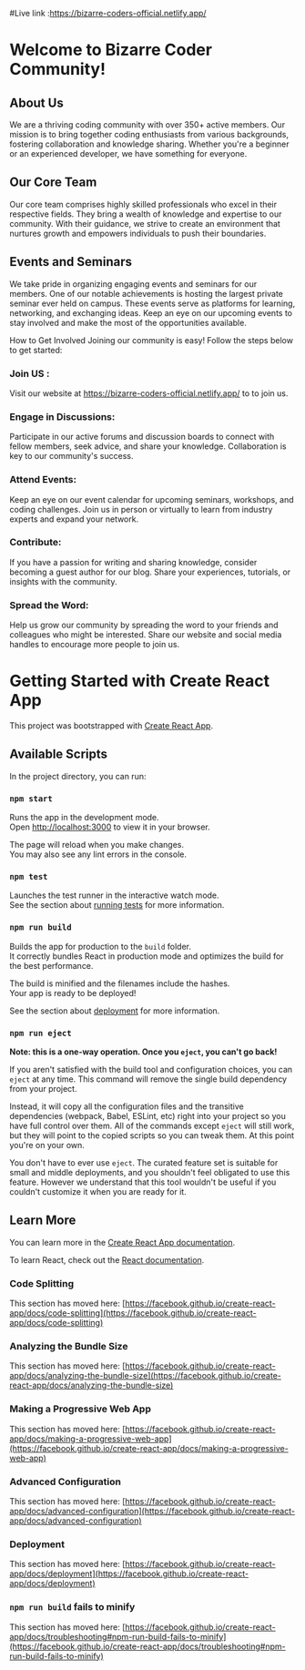 #Live link :https://bizarre-coders-official.netlify.app/

# Welcome to Bizarre Coder Community!


## About Us

We are a thriving coding community with over 350+ active members. Our mission is to bring together coding enthusiasts from various backgrounds, fostering collaboration and knowledge sharing. Whether you're a beginner or an experienced developer, we have something for everyone.

## Our Core Team

Our core team comprises highly skilled professionals who excel in their respective fields. They bring a wealth of knowledge and expertise to our community. With their guidance, we strive to create an environment that nurtures growth and empowers individuals to push their boundaries.

## Events and Seminars

We take pride in organizing engaging events and seminars for our members. One of our notable achievements is hosting the largest private seminar ever held on campus. These events serve as platforms for learning, networking, and exchanging ideas. Keep an eye on our upcoming events to stay involved and make the most of the opportunities available.

How to Get Involved
Joining our community is easy! Follow the steps below to get started:

### Join US : 

Visit our website at https://bizarre-coders-official.netlify.app/ to to join us.

### Engage in Discussions: 

Participate in our active forums and discussion boards to connect with fellow members, seek advice, and share your knowledge. Collaboration is key to our community's success.

### Attend Events:

 Keep an eye on our event calendar for upcoming seminars, workshops, and coding challenges. Join us in person or virtually to learn from industry experts and expand your network.

### Contribute: 

If you have a passion for writing and sharing knowledge, consider becoming a guest author for our blog. Share your experiences, tutorials, or insights with the community.

### Spread the Word:

 Help us grow our community by spreading the word to your friends and colleagues who might be interested. Share our website and social media handles to encourage more people to join us.

# Getting Started with Create React App

This project was bootstrapped with [Create React App](https://github.com/facebook/create-react-app).

## Available Scripts

In the project directory, you can run:

### `npm start`

Runs the app in the development mode.\
Open [http://localhost:3000](http://localhost:3000) to view it in your browser.

The page will reload when you make changes.\
You may also see any lint errors in the console.

### `npm test`

Launches the test runner in the interactive watch mode.\
See the section about [running tests](https://facebook.github.io/create-react-app/docs/running-tests) for more information.

### `npm run build`

Builds the app for production to the `build` folder.\
It correctly bundles React in production mode and optimizes the build for the best performance.

The build is minified and the filenames include the hashes.\
Your app is ready to be deployed!

See the section about [deployment](https://facebook.github.io/create-react-app/docs/deployment) for more information.

### `npm run eject`

**Note: this is a one-way operation. Once you `eject`, you can't go back!**

If you aren't satisfied with the build tool and configuration choices, you can `eject` at any time. This command will remove the single build dependency from your project.

Instead, it will copy all the configuration files and the transitive dependencies (webpack, Babel, ESLint, etc) right into your project so you have full control over them. All of the commands except `eject` will still work, but they will point to the copied scripts so you can tweak them. At this point you're on your own.

You don't have to ever use `eject`. The curated feature set is suitable for small and middle deployments, and you shouldn't feel obligated to use this feature. However we understand that this tool wouldn't be useful if you couldn't customize it when you are ready for it.

## Learn More

You can learn more in the [Create React App documentation](https://facebook.github.io/create-react-app/docs/getting-started).

To learn React, check out the [React documentation](https://reactjs.org/).

### Code Splitting

This section has moved here: [https://facebook.github.io/create-react-app/docs/code-splitting](https://facebook.github.io/create-react-app/docs/code-splitting)

### Analyzing the Bundle Size

This section has moved here: [https://facebook.github.io/create-react-app/docs/analyzing-the-bundle-size](https://facebook.github.io/create-react-app/docs/analyzing-the-bundle-size)

### Making a Progressive Web App

This section has moved here: [https://facebook.github.io/create-react-app/docs/making-a-progressive-web-app](https://facebook.github.io/create-react-app/docs/making-a-progressive-web-app)

### Advanced Configuration

This section has moved here: [https://facebook.github.io/create-react-app/docs/advanced-configuration](https://facebook.github.io/create-react-app/docs/advanced-configuration)

### Deployment

This section has moved here: [https://facebook.github.io/create-react-app/docs/deployment](https://facebook.github.io/create-react-app/docs/deployment)

### `npm run build` fails to minify

This section has moved here: [https://facebook.github.io/create-react-app/docs/troubleshooting#npm-run-build-fails-to-minify](https://facebook.github.io/create-react-app/docs/troubleshooting#npm-run-build-fails-to-minify)
